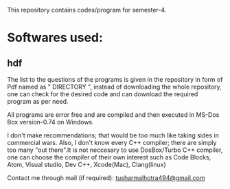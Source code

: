 This repository contains codes/program for semester-4.

# Softwares used:

## hdf
The list to the questions of the programs is given in the repository in form of Pdf named as " DIRECTORY ", instead of downloading the whole repository, one can check for the desired code and can download the required program as per need.

All programs are error free and are compiled and then executed in MS-Dos Box version-0.74 on Windows.

I don't make recommendations; that would be too much like taking sides in commercial wars. Also, I don't know every C++ compiler; there are simply too many "out there".It is not neccesary to use DosBox/Turbo C++ compiler, one can choose the compiler of their own interest such as Code Blocks, Atom, Visual studio, Dev C++, Xcode(Mac), Clang(linux)

Contact me through mail (if required): tusharmalhotra494@gmail.com
